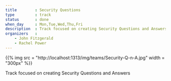 ```yaml
---
title        : Security Questions
type         : track
status       : done
when_day     : Mon,Tue,Wed,Thu,Fri
description  : Track focused on creating Security Questions and Answers (with daily quizzes planned for the evening sessions)
organizers   :
    - John Fitzgerald
    - Rachel Power
---
```


{{% img src   = "http://localhost:1313/img/teams/Security-Q-n-A.jpg"
        width = "300px" %}}


Track focused on creating Security Questions and Answers



